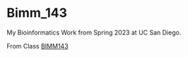 # Bimm_143
My Bioinformatics Work from Spring 2023 at UC San Diego.

From Class [BIMM143](https://bioboot.github.io/bimm143_S23/)
